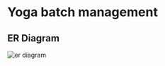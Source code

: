 # Yoga batch management
## ER Diagram

![er diagram](https://drive.google.com/file/d/10n8KK5cXglBCWf-0wok-aHeh3VYf3H5L/view?usp=share_link)
